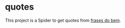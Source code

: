 # quotes

This project is a Spider to get quotes from [frases do bem](https://www.frasesdobem.com.br/).